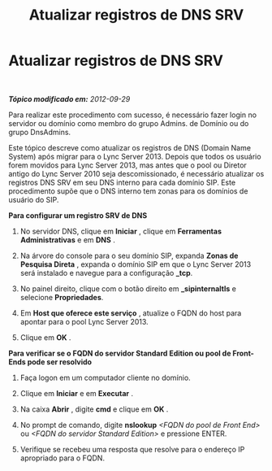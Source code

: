 ﻿---
title: Atualizar registros de DNS SRV
TOCTitle: Atualizar registros de DNS SRV
ms:assetid: 9542b91a-108c-4980-89ec-634905cbbf26
ms:mtpsurl: https://technet.microsoft.com/pt-br/library/JJ688139(v=OCS.15)
ms:contentKeyID: 49886320
ms.date: 05/19/2016
mtps_version: v=OCS.15
ms.translationtype: HT
---

# Atualizar registros de DNS SRV

 

_**Tópico modificado em:** 2012-09-29_

Para realizar este procedimento com sucesso, é necessário fazer login no servidor ou domínio como membro do grupo Admins. de Domínio ou do grupo DnsAdmins.

Este tópico descreve como atualizar os registros de DNS (Domain Name System) após migrar para o Lync Server 2013. Depois que todos os usuário forem movidos para Lync Server 2013, mas antes que o pool ou Diretor antigo do Lync Server 2010 seja descomissionado, é necessário atualizar os registros DNS SRV em seu DNS interno para cada domínio SIP. Este procedimento supõe que o DNS interno tem zonas para os domínios de usuário do SIP.

**Para configurar um registro SRV de DNS**

1.  No servidor DNS, clique em **Iniciar** , clique em **Ferramentas Administrativas** e em **DNS** .

2.  Na árvore do console para o seu domínio SIP, expanda **Zonas de Pesquisa Direta** , expanda o domínio SIP em que o Lync Server 2013 será instalado e navegue para a configuração **\_tcp**.

3.  No painel direito, clique com o botão direito em **\_sipinternaltls** e selecione **Propriedades**.

4.  Em **Host que oferece este serviço** , atualize o FQDN do host para apontar para o pool Lync Server 2013.

5.  Clique em **OK** .

**Para verificar se o FQDN do servidor Standard Edition ou pool de Front-Ends pode ser resolvido**

1.  Faça logon em um computador cliente no domínio.

2.  Clique em **Iniciar** e em **Executar** .

3.  Na caixa **Abrir** , digite **cmd** e clique em **OK** .

4.  No prompt de comando, digite **nslookup** *\<FQDN do pool de Front End\>* ou *\<FQDN do servidor Standard Edition\>* e pressione ENTER.

5.  Verifique se recebeu uma resposta que resolve para o endereço IP apropriado para o FQDN.

